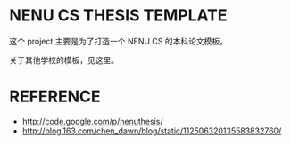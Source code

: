 # NENU CS THESIS TEMPLATE

这个 project 主要是为了打造一个 NENU CS 的本科论文模板。

关于其他学校的模板，见这里。



# REFERENCE

* http://code.google.com/p/nenuthesis/
* http://blog.163.com/chen_dawn/blog/static/112506320135583832760/



